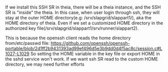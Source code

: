 If we install this SSH SR in theia, there will be a theia instance, and the SSH SR is "inside" the theia. In this case, when user login through ssh, they will stay at the outer HOME directory(e.g: /srv/slapgrid/slappart1/), aka the HOME directory of theia. Even if we set a customized HOME directory in the authorized key file(/srv/slapgrid/slappart1/srv/runner/slappart2).

This is because the openssh client reads the home directory from/etc/passwd file:
https://github.com/openssh/openssh-portable/blob/2d1ff2b9431393ad99ef496d5e3b9dd0d4f5ac8c/session.c#L1027-L1029
So setting the HOME variable in the key file or export HOME in the sshd service won't work. If we want ssh SR read to the custom HOME directory, we may need further efforts
